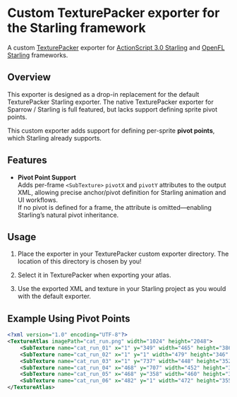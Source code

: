 # Custom TexturePacker exporter for the Starling framework

A custom [TexturePacker](https://www.codeandweb.com/texturepacker) exporter for [ActionScript 3.0 Starling](https://github.com/Gamua/Starling-Framework) and [OpenFL Starling](https://github.com/openfl/starling) frameworks.

## Overview

This exporter is designed as a drop-in replacement for the default TexturePacker Starling exporter.  The native TexturePacker exporter for Sparrow / Starling is full featured, but lacks support defining sprite pivot points.

This custom exporter adds support for defining per-sprite **pivot points**, which Starling already supports.

## Features

- **Pivot Point Support**  
  Adds per-frame `<SubTexture>` `pivotX` and `pivotY` attributes to the output XML, allowing precise anchor/pivot definition for Starling animation and UI workflows.  
  If no pivot is defined for a frame, the attribute is omitted—enabling Starling’s natural pivot inheritance. 

## Usage

1. Place the exporter in your TexturePacker custom exporter directory.  The location of this directory is chosen by you!

2. Select it in TexturePacker when exporting your atlas.

3. Use the exported XML and texture in your Starling project as you would with the default exporter.

## Example Using Pivot Points

```xml
<?xml version="1.0" encoding="UTF-8"?>
<TextureAtlas imagePath="cat_run.png" width="1024" height="2048">
    <SubTexture name="cat_run_01" x="1" y="349" width="465" height="386" frameX="-20" frameY="-63" frameWidth="512" frameHeight="512"  pivotX="481" pivotY="241"  />
    <SubTexture name="cat_run_02" x="1" y="1" width="479" height="346" frameX="-5" frameY="-103" frameWidth="512" frameHeight="512"  pivotX="481" pivotY="283"  />
    <SubTexture name="cat_run_03" x="1" y="737" width="448" height="352" frameX="-54" frameY="-97" frameWidth="512" frameHeight="512"  pivotX="499" pivotY="276"  />
    <SubTexture name="cat_run_04" x="468" y="707" width="452" height="336" frameX="-45" frameY="-113" frameWidth="512" frameHeight="512"  pivotX="493" pivotY="292"  />
    <SubTexture name="cat_run_05" x="468" y="358" width="460" height="347" frameX="-43" frameY="-102" frameWidth="512" frameHeight="512"  pivotX="500" pivotY="281"  />
    <SubTexture name="cat_run_06" x="482" y="1" width="472" height="355" frameX="-35" frameY="-94" frameWidth="512" frameHeight="512"  pivotX="504" pivotY="272"  />
</TextureAtlas>
```